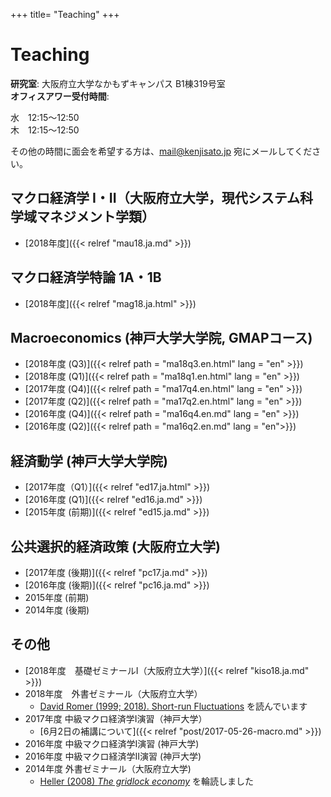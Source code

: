 +++
title= "Teaching"
+++

# Teaching

**研究室**: 大阪府立大学なかもずキャンパス B1棟319号室<br>
**オフィスアワー受付時間**:

水　12:15〜12:50  
木　12:15〜12:50

その他の時間に面会を希望する方は、mail@kenjisato.jp 宛にメールしてください。


## マクロ経済学 I・II（大阪府立大学，現代システム科学域マネジメント学類）

- [2018年度]({{< relref "mau18.ja.md" >}})

## マクロ経済学特論 1A・1B

- [2018年度]({{< relref "mag18.ja.html" >}})


## Macroeconomics (神戸大学大学院, GMAPコース)

- [2018年度 (Q3)]({{< relref path = "ma18q3.en.html" lang = "en" >}})
- [2018年度 (Q1)]({{< relref path = "ma18q1.en.html" lang = "en" >}})
- [2017年度 (Q4)]({{< relref path = "ma17q4.en.html" lang = "en" >}})
- [2017年度 (Q2)]({{< relref path = "ma17q2.en.html" lang = "en" >}})
- [2016年度 (Q4)]({{< relref path = "ma16q4.en.md" lang = "en" >}})
- [2016年度 (Q2)]({{< relref path = "ma16q2.en.md" lang = "en">}})

## 経済動学 (神戸大学大学院)

- [2017年度（Q1）]({{< relref "ed17.ja.html" >}})
- [2016年度 (Q1)]({{< relref "ed16.ja.md" >}})
- [2015年度 (前期)]({{< relref "ed15.ja.md" >}})


## 公共選択的経済政策 (大阪府立大学)

- [2017年度 (後期)]({{< relref "pc17.ja.md" >}})
- [2016年度 (後期)]({{< relref "pc16.ja.md" >}})
- 2015年度 (前期)
- 2014年度 (後期)

## その他

- [2018年度　基礎ゼミナールI（大阪府立大学）]({{< relref "kiso18.ja.md" >}})
- 2018年度　外書ゼミナール（大阪府立大学）
  - [David Romer (1999; 2018). Short-run Fluctuations](https://eml.berkeley.edu/~dromer/papers/Romer%20Short-Run%20Fluctuations%20January2018.pdf) を読んでいます
- 2017年度 中級マクロ経済学I演習（神戸大学）
  - [6月2日の補講について]({{< relref "post/2017-05-26-macro.md" >}})
- 2016年度 中級マクロ経済学I演習 (神戸大学)
- 2016年度 中級マクロ経済学II演習 (神戸大学)
- 2014年度 外書ゼミナール（大阪府立大学)
  - [Heller (2008) _The gridlock economy_](http://www.amazon.co.jp/Gridlock-Economy-Ownership-Markets-Innovation/dp/0465029167/relref=tmm_hrd_swatch_0?_encoding=UTF8&qid=&sr=) を輪読しました
